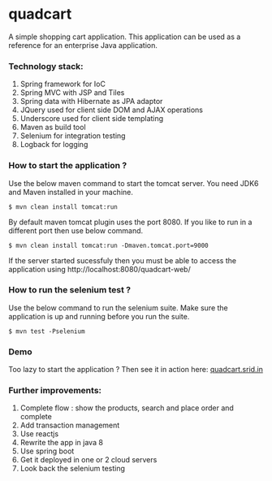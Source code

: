 quadcart
========

A simple shopping cart application. This application can be used as a reference for an enterprise Java application.


### Technology stack:

1. Spring framework for IoC
2. Spring MVC with JSP and Tiles
3. Spring data with Hibernate as JPA adaptor
4. JQuery used for client side DOM and AJAX operations
5. Underscore used for client side templating
6. Maven as build tool
7. Selenium for integration testing
8. Logback for logging


### How to start the application ?

Use the below maven command to start the tomcat server. You need JDK6 and Maven installed in your machine.

    $ mvn clean install tomcat:run

By default maven tomcat plugin uses the port 8080. If you like to run in a different port then use below command.

    $ mvn clean install tomcat:run -Dmaven.tomcat.port=9000

If the server started sucessfuly then you must be able to access the application using http://localhost:8080/quadcart-web/


### How to run the selenium test ?

Use the below command to run the selenium suite. Make sure the application is up and running before you run the suite.

    $ mvn test -Pselenium

### Demo

Too lazy to start the application ? Then see it in action here: [quadcart.srid.in](http://quadcart.srid.in)

### Further improvements:

1. Complete flow : show the products, search and place order and complete
2. Add transaction management
3. Use reactjs
4. Rewrite the app in java 8
5. Use spring boot
6. Get it deployed in one or 2 cloud servers
7. Look back the selenium testing


